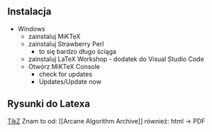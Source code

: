## Instalacja
- Windows
	- zainstaluj MiKTeX
	- zainstaluj Strawberry Perl
		- to się bardzo długo ściąga
	- zainstaluj LaTeX Workshop - dodatek do Visual Studio Code
	- Otwórz MiKTeX Console
		- check for updates
		- Updates/Update now


## Rysunki do Latexa
[TikZ](https://www.overleaf.com/learn/latex/TikZ_package) Znam to od: [[Arcane Algorithm Archive]]
również: html -> PDF

